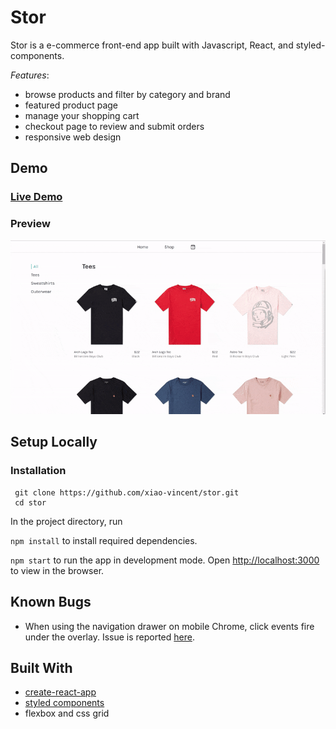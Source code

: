 # Stor
Stor is a e-commerce front-end app built with Javascript, React, and styled-components.

*Features*: 
* browse products and filter by category and brand
* featured product page 
* manage your shopping cart
* checkout page to review and submit orders  
* responsive web design

## Demo
### [Live Demo](https://xiao-vincent.github.io/stor)

### Preview
![store-demo-gif](./public/store-demo.gif?raw=true)

## Setup Locally
### Installation
```shell
 git clone https://github.com/xiao-vincent/stor.git
 cd stor 
```
In the project directory, run

`npm install` to install required dependencies.

`npm start` to run the app in development mode. Open [http://localhost:3000](http://localhost:3000) to view in the browser.

## Known Bugs
* When using the navigation drawer on mobile Chrome, click events fire under the overlay. Issue is reported [here](https://github.com/stoeffel/react-motion-drawer/issues/24).

## Built With 
- [create-react-app](https://github.com/facebook/create-react-app/)
- [styled components](https://www.styled-components.com/)
- flexbox and css grid
